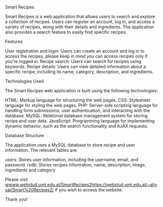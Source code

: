 
Smart Recipes

Smart Recipes is a web application that allows users to search and explore a collection of recipes. Users can register an account, log in, and access a variety of recipes, along with their details and ingredients. The application also provides a search feature to easily find specific recipes.

Features

User registration and login: Users can create an account and log in to access the recipes, please keep in mind you can access recipes only if you're logged in. Recipe search: Users can search for recipes using keywords. Recipe details: Users can view detailed information about a specific recipe, including its name, category, description, and ingredients.

Technologies Used

The Smart Recipes web application is built using the following technologies:

HTML: Markup language for structuring the web pages. CSS: Stylesheet language for styling the web pages. PHP: Server-side scripting language for handling form submissions, user authentication, and interacting with the database. MySQL: Relational database management system for storing recipe and user data. JavaScript: Programming language for implementing dynamic behavior, such as the search functionality and AJAX requests.

Database Structure

The application uses a MySQL database to store recipe and user information. The relevant tables are:

users: Stores user information, including the username, email, and password. rsdb: Stores recipes information, name, description, image, ingredients and category

Please visit [wwww.webstud.umt.edu.al/SmartRecipes2](https://webstud.umt.edu.al/~ahysaj/Smart%20Recipes2/)https://webstud.umt.edu.al/~ahysaj/Smart%20Recipes2/ if you wish to access the website. 

Thank you!
